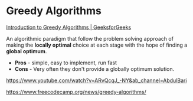 # Greedy Algorithms

[Introduction to Greedy Algorithms | GeeksforGeeks](https://www.youtube.com/watch?v=HzeK7g8cD0Y&ab_channel=GeeksforGeeks)

An algorithmic paradigm that follow the problem solving approach of making the **locally optimal** choice at each stage with the hope of finding a **global optimum**.

* **Pros** - simple, easy to implement, run fast
* **Cons** - Very often they don't provide a globally optimum solution.


https://www.youtube.com/watch?v=ARvQcqJ_-NY&ab_channel=AbdulBari

https://www.freecodecamp.org/news/greedy-algorithms/